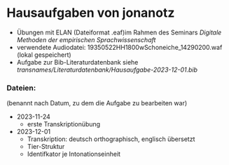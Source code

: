 # Hausaufgaben von jonanotz
- Übungen mit ELAN (Dateiformat .eaf)im Rahmen des Seminars *Digitale Methoden der empirischen Sprachwissenschaft*
- verwendete Audiodatei: 19350522HH1800wSchoneiche_14290200.waf (lokal gespeichert)
- Aufgabe zur Bib-Literaturdatenbank siehe *transnames/Literaturdatenbank/Hausaufgabe-2023-12-01.bib*

### Dateien:
(benannt nach Datum, zu dem die Aufgabe zu bearbeiten war)
- 2023-11-24
  - erste Transkriptionübung
- 2023-12-01
  - Transkription: deutsch orthographisch, englisch übersetzt
  - Tier-Struktur
  - Identifkator je Intonationseinheit
